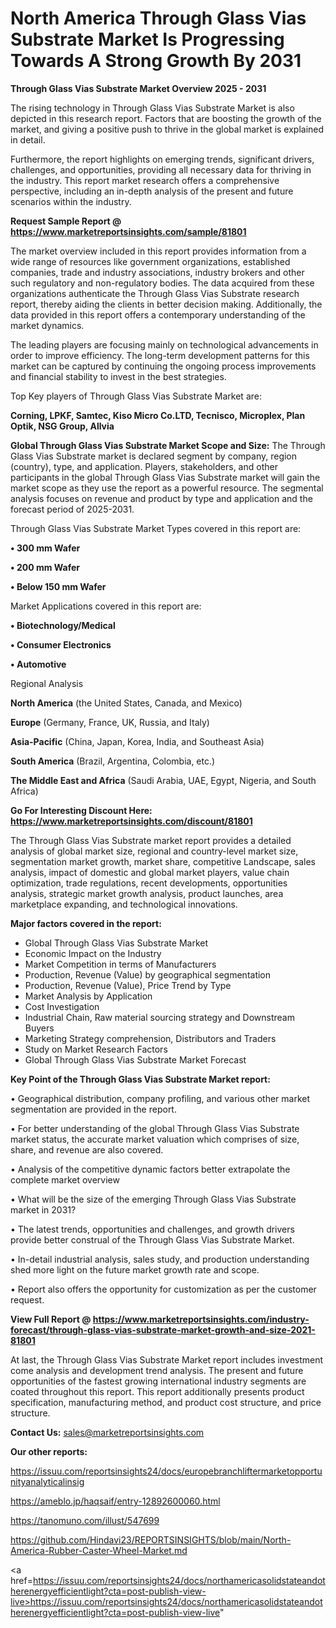 # North America Through Glass Vias Substrate Market Is Progressing Towards A Strong Growth By 2031

<Strong> Through Glass Vias Substrate Market Overview 2025 - 2031</strong>

The rising technology in Through Glass Vias Substrate Market is also depicted in this research report. Factors that are boosting the growth of the market, and giving a positive push to thrive in the global market is explained in detail.

Furthermore, the report highlights on emerging trends, significant drivers, challenges, and opportunities, providing all necessary data for thriving in the industry. This report market research offers a comprehensive perspective, including an in-depth analysis of the present and future scenarios within the industry.

<strong>Request Sample Report @ <a href=https://www.marketreportsinsights.com/sample/81801>https://www.marketreportsinsights.com/sample/81801</a></strong>

The market overview included in this report provides information from a wide range of resources like government organizations, established companies, trade and industry associations, industry brokers and other such regulatory and non-regulatory bodies. The data acquired from these organizations authenticate the Through Glass Vias Substrate research report, thereby aiding the clients in better decision making. Additionally, the data provided in this report offers a contemporary understanding of the market dynamics.

The leading players are focusing mainly on technological advancements in order to improve efficiency. The long-term development patterns for this market can be captured by continuing the ongoing process improvements and financial stability to invest in the best strategies.

Top Key players of Through Glass Vias Substrate Market are:

<strong>Corning, LPKF, Samtec, Kiso Micro Co.LTD, Tecnisco, Microplex, Plan Optik, NSG Group, Allvia</strong>

<strong><b>Global Through Glass Vias Substrate Market Scope and Size:</b></strong>
The Through Glass Vias Substrate market is declared segment by company, region (country), type, and application. Players, stakeholders, and other participants in the global Through Glass Vias Substrate market will gain the market scope as they use the report as a powerful resource. The segmental analysis focuses on revenue and product by type and application and the forecast period of 2025-2031.

Through Glass Vias Substrate Market Types covered in this report are:

<strong>• 300 mm Wafer

• 200 mm Wafer

• Below 150 mm Wafer</strong>

Market Applications covered in this report are:

<strong>• Biotechnology/Medical

• Consumer Electronics

• Automotive</strong> 

Regional Analysis

<strong>North America</strong> (the United States, Canada, and Mexico)

<strong>Europe</strong> (Germany, France, UK, Russia, and Italy)

<strong>Asia-Pacific</strong> (China, Japan, Korea, India, and Southeast Asia)

<strong>South America</strong> (Brazil, Argentina, Colombia, etc.)

<strong>The Middle East and Africa</strong> (Saudi Arabia, UAE, Egypt, Nigeria, and South Africa)

<strong>Go For Interesting Discount Here: <a href=https://www.marketreportsinsights.com/discount/81801>https://www.marketreportsinsights.com/discount/81801</a></strong>

The Through Glass Vias Substrate market report provides a detailed analysis of global market size, regional and country-level market size, segmentation market growth, market share, competitive Landscape, sales analysis, impact of domestic and global market players, value chain optimization, trade regulations, recent developments, opportunities analysis, strategic market growth analysis, product launches, area marketplace expanding, and technological innovations.

<strong><b>Major factors covered in the report:</b></strong>
<ul>
  <li>Global Through Glass Vias Substrate Market </li>
  <li>Economic Impact on the Industry</li>
  <li>Market Competition in terms of Manufacturers</li>
  <li>Production, Revenue (Value) by geographical segmentation</li>
  <li>Production, Revenue (Value), Price Trend by Type</li>
  <li>Market Analysis by Application</li>
  <li>Cost Investigation</li>
  <li>Industrial Chain, Raw material sourcing strategy and Downstream Buyers</li>
  <li>Marketing Strategy comprehension, Distributors and Traders</li>
  <li>Study on Market Research Factors</li>
  <li>Global Through Glass Vias Substrate Market Forecast</li>
</ul>

<strong><b>Key Point of the Through Glass Vias Substrate Market report:</b></strong>

• Geographical distribution, company profiling, and various other market segmentation are provided in the report.

• For better understanding of the global Through Glass Vias Substrate market status, the accurate market valuation which comprises of size, share, and revenue are also covered.

• Analysis of the competitive dynamic factors better extrapolate the complete market overview

• What will be the size of the emerging Through Glass Vias Substrate market in 2031?

• The latest trends, opportunities and challenges, and growth drivers provide better construal of the Through Glass Vias Substrate Market.

• In-detail industrial analysis, sales study, and production understanding shed more light on the future market growth rate and scope.

• Report also offers the opportunity for customization as per the customer request.

<strong><b>View Full Report @ <a href=https://www.marketreportsinsights.com/industry-forecast/through-glass-vias-substrate-market-growth-and-size-2021-81801>https://www.marketreportsinsights.com/industry-forecast/through-glass-vias-substrate-market-growth-and-size-2021-81801</a></b></strong>


At last, the Through Glass Vias Substrate Market report includes investment come analysis and development trend analysis. The present and future opportunities of the fastest growing international industry segments are coated throughout this report. This report additionally presents product specification, manufacturing method, and product cost structure, and price structure.

<strong>Contact Us:</strong>
sales@marketreportsinsights.com

<strong>Our other reports:</strong>

<a href=https://issuu.com/reportsinsights24/docs/europebranchliftermarketopportunityanalyticalinsig>https://issuu.com/reportsinsights24/docs/europebranchliftermarketopportunityanalyticalinsig</a>

<a href=https://ameblo.jp/haqsaif/entry-12892600060.html>https://ameblo.jp/haqsaif/entry-12892600060.html</a>

<a href=https://tanomuno.com/illust/547699>https://tanomuno.com/illust/547699</a>

<a href=https://github.com/Hindavi23/REPORTSINSIGHTS/blob/main/North-America-Rubber-Caster-Wheel-Market.md>https://github.com/Hindavi23/REPORTSINSIGHTS/blob/main/North-America-Rubber-Caster-Wheel-Market.md</a>

<a href=https://issuu.com/reportsinsights24/docs/northamericasolidstateandotherenergyefficientlight?cta=post-publish-view-live>https://issuu.com/reportsinsights24/docs/northamericasolidstateandotherenergyefficientlight?cta=post-publish-view-live</a>"
